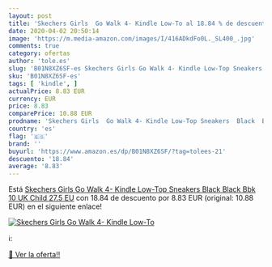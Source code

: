```yaml
---
layout: post
title: 'Skechers Girls  Go Walk 4- Kindle Low-To al 18.84 % de descuento'
date: 2020-04-02 20:50:14
image: 'https://m.media-amazon.com/images/I/416ADkdFo0L._SL400_.jpg'
comments: true
category: ofertas
author: 'tole.es'
slug: 'B01N8XZ6SF-es Skechers Girls Go Walk 4- Kindle Low-Top Sneakers Black...'
sku: 'B01N8XZ6SF-es'
tags: [ 'kindle', ]
actualPrice: 8.83 EUR
currency: EUR
price: 8.83
comparePrice: 10.88 EUR
prodname: 'Skechers Girls  Go Walk 4- Kindle Low-Top Sneakers  Black  Black Bbk   10 UK Child 27.5 EU'
country: 'es'
flag: '🇪🇸'
brand: ''
buyurl: 'https://www.amazon.es/dp/B01N8XZ6SF/?tag=tolees-21'
descuento: '18.84'
average: '8.83'
---
```


Está [Skechers Girls  Go Walk 4- Kindle Low-Top Sneakers  Black  Black Bbk   10 UK Child 27.5 EU](https://www.amazon.es/dp/B01N8XZ6SF/?tag=tolees-21) con 18.84 de descuento por 8.83 EUR (original: 10.88 EUR) en el siguiente enlace!

[![Skechers Girls  Go Walk 4- Kindle Low-To](https://m.media-amazon.com/images/I/416ADkdFo0L._SL400_.jpg)](https://www.amazon.es/dp/B01N8XZ6SF/?tag=tolees-21)

ℹ️:


[🛒 Ver la oferta!!](https://www.amazon.es/dp/B01N8XZ6SF/?tag=tolees-21)
